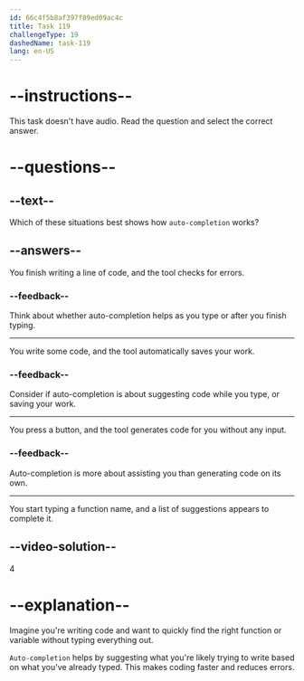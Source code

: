 ```yaml
---
id: 66c4f5b8af397f89ed09ac4c
title: Task 119
challengeType: 19
dashedName: task-119
lang: en-US
---
```


# --instructions--

This task doesn't have audio. Read the question and select the correct answer.

# --questions--

## --text--

Which of these situations best shows how `auto-completion` works?

## --answers--

You finish writing a line of code, and the tool checks for errors.

### --feedback--

Think about whether auto-completion helps as you type or after you finish typing.

---

You write some code, and the tool automatically saves your work.

### --feedback--

Consider if auto-completion is about suggesting code while you type, or saving your work.

---

You press a button, and the tool generates code for you without any input.

### --feedback--

Auto-completion is more about assisting you than generating code on its own.

---

You start typing a function name, and a list of suggestions appears to complete it.

## --video-solution--

4

# --explanation--

Imagine you're writing code and want to quickly find the right function or variable without typing everything out. 

`Auto-completion` helps by suggesting what you're likely trying to write based on what you've already typed. This makes coding faster and reduces errors.
